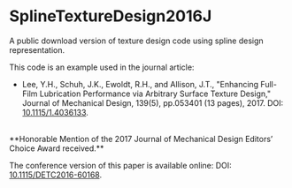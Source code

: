 # SplineTextureDesign2016J

A public download version of texture design code using spline design representation.

This code is an example used in the journal article:

* Lee, Y.H., Schuh, J.K., Ewoldt, R.H., and Allison, J.T., "Enhancing Full-Film Lubrication Performance via Arbitrary Surface Texture Design," Journal of Mechanical Design, 139(5), pp.053401 (13 pages), 2017. DOI: [10.1115/1.4036133](http://dx.doi.org/10.1115/1.4036133). <br />
<br />
**Honorable Mention of the 2017 Journal of Mechanical Design Editors’ Choice Award received.**

The conference version of this paper is available online: DOI: [10.1115/DETC2016-60168](http://dx.doi.org/10.1115/DETC2016-60168).
